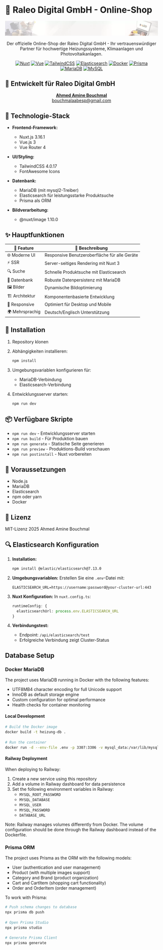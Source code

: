 # 🌟 Raleo Digital GmbH - Online-Shop

<div align="center">

![Raleo Digital](public/img/header-1.webp)

Der offizielle Online-Shop der Raleo Digital GmbH - Ihr vertrauenswürdiger Partner für hochwertige Heizungssysteme, Klimaanlagen und Photovoltaikanlagen.

[![Nuxt][Nuxt.js]][Nuxt-url] [![Vue][Vue.js]][Vue-url] [![TailwindCSS][TailwindCSS]][Tailwind-url] [![Elasticsearch][Elasticsearch]][Elasticsearch-url] [![Docker][Docker]][Docker-url] [![Prisma][Prisma]][Prisma-url] [![MariaDB][MariaDB]][MariaDB-url] [![MySQL][MySQL]][MySQL-url]

</div>

## 💫 Entwickelt für Raleo Digital GmbH

<div align="center">
  <a href="mailto:bouchmalaabesp@gmail.com">
    <strong>Ahmed Amine Bouchmal</strong><br>
    bouchmalaabesp@gmail.com
  </a>
</div>

## 🚀 Technologie-Stack

- **Frontend-Framework:**
  - Nuxt.js 3.16.1
  - Vue.js 3
  - Vue Router 4

- **UI/Styling:**
  - TailwindCSS 4.0.17
  - FontAwesome Icons

- **Datenbank:**
  - MariaDB (mit mysql2-Treiber)
  - Elasticsearch für leistungsstarke Produktsuche
  - Prisma als ORM

- **Bildverarbeitung:**
  - @nuxt/image 1.10.0

## ✨ Hauptfunktionen

<div align="center">

| 🎯 Feature | 📝 Beschreibung |
|------------|----------------|
| 🌐 Moderne UI | Responsive Benutzeroberfläche für alle Geräte |
| ⚡ SSR | Server-seitiges Rendering mit Nuxt 3 |
| 🔍 Suche | Schnelle Produktsuche mit Elasticsearch |
| 💾 Datenbank | Robuste Datenpersistenz mit MariaDB |
| 🖼️ Bilder | Dynamische Bildoptimierung |
| 🏗️ Architektur | Komponentenbasierte Entwicklung |
| 📱 Responsive | Optimiert für Desktop und Mobile |
| 🌍 Mehrsprachig | Deutsch/Englisch Unterstützung |

</div>

## 🚦 Installation

1. Repository klonen
2. Abhängigkeiten installieren:
   ```bash
   npm install
   ```
3. Umgebungsvariablen konfigurieren für:
   - MariaDB-Verbindung
   - Elasticsearch-Verbindung

4. Entwicklungsserver starten:
   ```bash
   npm run dev
   ```

## 📦 Verfügbare Skripte

- `npm run dev` - Entwicklungsserver starten
- `npm run build` - Für Produktion bauen
- `npm run generate` - Statische Seite generieren
- `npm run preview` - Produktions-Build vorschauen
- `npm run postinstall` - Nuxt vorbereiten

## 🔧 Voraussetzungen

- Node.js
- MariaDB
- Elasticsearch
- npm oder yarn
- Docker

## 📝 Lizenz

MIT-Lizenz 2025 Ahmed Amine Bouchmal

## 🔍 Elasticsearch Konfiguration

1. **Installation:**
   ```bash
   npm install @elastic/elasticsearch@7.13.0
   ```

2. **Umgebungsvariablen:**
   Erstellen Sie eine `.env`-Datei mit:
   ```env
   ELASTICSEARCH_URL=https://username:password@your-cluster-url:443
   ```

3. **Nuxt Konfiguration:**
   In `nuxt.config.ts`:
   ```typescript
   runtimeConfig: {
     elasticsearchUrl: process.env.ELASTICSEARCH_URL
   }
   ```

4. **Verbindungstest:**
   - Endpoint: `/api/elasticsearch/test`
   - Erfolgreiche Verbindung zeigt Cluster-Status

## Database Setup

### Docker MariaDB
The project uses MariaDB running in Docker with the following features:
- UTF8MB4 character encoding for full Unicode support
- InnoDB as default storage engine
- Custom configuration for optimal performance
- Health checks for container monitoring

#### Local Development
```bash
# Build the Docker image
docker build -t heizung-db .

# Run the container
docker run -d --env-file .env -p 3307:3306 -v mysql_data:/var/lib/mysql --name heizung-mariadb heizung-db
```

#### Railway Deployment
When deploying to Railway:
1. Create a new service using this repository
2. Add a volume in Railway dashboard for data persistence
3. Set the following environment variables in Railway:
   - `MYSQL_ROOT_PASSWORD`
   - `MYSQL_DATABASE`
   - `MYSQL_USER`
   - `MYSQL_PASSWORD`
   - `DATABASE_URL`

Note: Railway manages volumes differently from Docker. The volume configuration should be done through the Railway dashboard instead of the Dockerfile.

### Prisma ORM
The project uses Prisma as the ORM with the following models:
- User (authentication and user management)
- Product (with multiple images support)
- Category and Brand (product organization)
- Cart and CartItem (shopping cart functionality)
- Order and OrderItem (order management)

To work with Prisma:
```bash
# Push schema changes to database
npx prisma db push

# Open Prisma Studio
npx prisma studio

# Generate Prisma Client
npx prisma generate
```

<!-- MARKDOWN LINKS & IMAGES -->
[Nuxt.js]: https://img.shields.io/badge/Nuxt-002E3B?style=for-the-badge&logo=nuxtdotjs&logoColor=#00DC82
[Nuxt-url]: https://nuxt.com/
[Vue.js]: https://img.shields.io/badge/Vue.js-35495E?style=for-the-badge&logo=vuedotjs&logoColor=4FC08D
[Vue-url]: https://vuejs.org/
[TailwindCSS]: https://img.shields.io/badge/Tailwind_CSS-38B2AC?style=for-the-badge&logo=tailwind-css&logoColor=white
[Tailwind-url]: https://tailwindcss.com/
[Elasticsearch]: https://img.shields.io/badge/Elasticsearch-005571?style=for-the-badge&logo=elasticsearch&logoColor=white
[Elasticsearch-url]: https://www.elastic.co/
[Docker]: https://img.shields.io/badge/Docker-2496ED?style=for-the-badge&logo=docker&logoColor=white
[Docker-url]: https://www.docker.com/
[Prisma]: https://img.shields.io/badge/Prisma-2D3748?style=for-the-badge&logo=prisma&logoColor=white
[Prisma-url]: https://www.prisma.io/
[MariaDB]: https://img.shields.io/badge/MariaDB-003545?style=for-the-badge&logo=mariadb&logoColor=white
[MariaDB-url]: https://mariadb.org/
[MySQL]: https://img.shields.io/badge/MySQL-4479A1?style=for-the-badge&logo=mysql&logoColor=white
[MySQL-url]: https://www.mysql.com/
